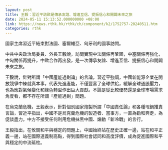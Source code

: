 ```yaml
---
layout: post
title: 王毅：習近平訪歐是傳承友誼、增進互信、提振信心和開闢未來之旅
date: 2024-05-11 15:13:52.000000000 +08:00
link: https://news.rthk.hk/rthk/ch/component/k2/1752757-20240511.htm
categories: rthk
---
```


國家主席習近平結束對法國、塞爾維亞、匈牙利的國事訪問。

中共中央政治局委員、外長王毅說，訪問實現中法關係再鞏固，中塞關係再強化，中匈關係再提升，中歐合作再出發，是一次傳承友誼、增進互信、提振信心和開闢未來之旅。

王毅說，針對所謂「中國產能過剩論」的言論，習近平強調，中國新能源企業在開放競爭中練就真本事，代表先進產能，不僅豐富了全球供給，緩解全球通脹壓力，也為應對氣候變化和綠色轉型作出巨大貢獻。不論是從比較優勢還是全球市場需求角度看，都不存在所謂「產能過剩」問題。

在烏克蘭危機，王毅表示，針對個別國家炮製所謂「中國責任論」和各種甩鍋推責言論，習近平指出，中國不是烏克蘭危機的製造者、當事方，一直為勸和奔走，為促談盡力。中方不接受任何利用危機抹黑中國、煽動「新冷戰」的言行。

王毅指出，在攸關和平與穩定的問題上，中國始終站在歷史正確一邊，站在和平正義一邊，站在國際道義制高點，得到國際社會認同和高度評價，成為促進國際和平與穩定的中流砥柱。
